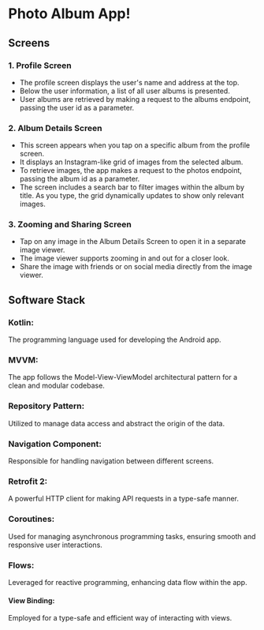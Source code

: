 
# Photo Album App! 



## Screens
### 1. Profile Screen
- The profile screen displays the user's name and address at the top.
- Below the user information, a list of all user albums is presented.
- User albums are retrieved by making a request to the albums endpoint, passing the user id as a parameter.
### 2. Album Details Screen

- This screen appears when you tap on a specific album from the profile screen.
- It displays an Instagram-like grid of images from the selected album.
- To retrieve images, the app makes a request to the photos endpoint, passing the album id as a parameter.
- The screen includes a search bar to filter images within the album by title. As you type, the grid dynamically updates to show only relevant images.
### 3. Zooming and Sharing Screen
- Tap on any image in the Album Details Screen to open it in a separate image viewer.
- The image viewer supports zooming in and out for a closer look.
- Share the image with friends or on social media directly from the image viewer.
## Software Stack
### Kotlin: 
The programming language used for developing the Android app.
### MVVM:
 The app follows the Model-View-ViewModel architectural pattern for a clean and modular codebase.
### Repository Pattern: 
Utilized to manage data access and abstract the origin of the data.
### Navigation Component:
 Responsible for handling navigation between different screens.
### Retrofit 2:
A powerful HTTP client for making API requests in a type-safe manner.
### Coroutines: 
Used for managing asynchronous programming tasks, ensuring smooth and responsive user interactions.
### Flows:
 Leveraged for reactive programming, enhancing data flow within the app.
#### View Binding:
  Employed for a type-safe and efficient way of interacting with views.

